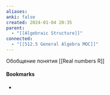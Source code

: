 ```yaml
---
aliases: 
anki: false
created: 2024-01-04 20:35
parent:
  - "[[Algebraic Structure]]"
connected:
  - "[[512.5 General Algebra MOC]]"
---
```


Обобщение понятия [[Real numbers R]]












#### Bookmarks
- 

